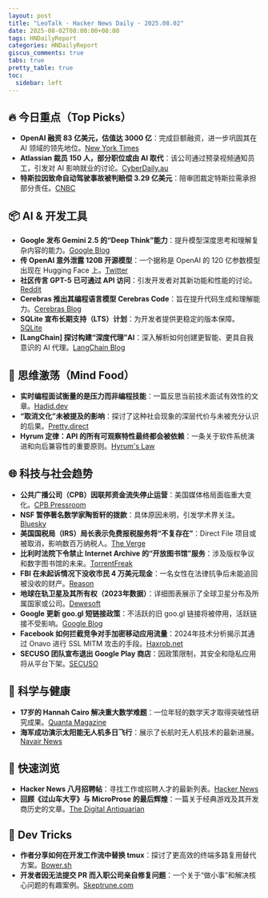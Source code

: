 ```yaml
---
layout: post
title: "LeoTalk · Hacker News Daily · 2025.08.02"
date: 2025-08-02T08:00:00+08:00
tags: HNDailyReport
categories: HNDailyReport
giscus_comments: true
tabs: true
pretty_table: true
toc:
  sidebar: left
---
```


## 🔥 今日重点（Top Picks）

- **OpenAI 融资 83 亿美元，估值达 3000 亿**：完成巨额融资，进一步巩固其在 AI 领域的领先地位。[New York Times](https://www.nytimes.com/2025/08/01/business/dealbook/openai-ai-mega-funding-deal.html)
- **Atlassian 裁员 150 人，部分职位或由 AI 取代**：该公司通过预录视频通知员工，引发对 AI 影响就业的讨论。[CyberDaily.au](https://www.cyberdaily.au/digital-transformation/12441-atlassian-terminates-150-staff-with-pre-recorded-video-will-be-largely-replaced-by-ai)
- **特斯拉因致命自动驾驶事故被判赔偿 3.29 亿美元**：陪审团裁定特斯拉需承担部分责任。[CNBC](https://www.cnbc.com/2025/08/01/tesla-must-pay-329-million-in-damages-in-fatal-autopilot-case.html)

## 📦 AI & 开发工具

- **Google 发布 Gemini 2.5 的“Deep Think”能力**：提升模型深度思考和理解复杂内容的能力。[Google Blog](https://blog.google/products/gemini/gemini-2-5-deep-think/)
- **传 OpenAI 意外泄露 120B 开源模型**：一个据称是 OpenAI 的 120 亿参数模型出现在 Hugging Face 上。[Twitter](https://twitter.com/main_horse/status/1951201925778776530)
- **社区传言 GPT-5 已可通过 API 访问**：引发开发者对其新功能和性能的讨论。[Reddit](https://old.reddit.com/r/OpenAI/comments/1mettre/gpt5_is_already_ostensibly_available_via_api/)
- **Cerebras 推出其编程语言模型 Cerebras Code**：旨在提升代码生成和理解能力。[Cerebras Blog](https://www.cerebras.ai/blog/introducing-cerebras-code)
- **SQLite 宣布长期支持（LTS）计划**：为开发者提供更稳定的版本保障。[SQLite](https://www.sqlite.org/lts.html)
- **[LangChain] 探讨构建“深度代理”AI**：深入解析如何创建更智能、更具自我意识的 AI 代理。[LangChain Blog](https://blog.langchain.com/deep-agents/)

## 🧠 思维激荡（Mind Food）

- **实时编程面试衡量的是压力而非编程技能**：一篇反思当前技术面试有效性的文章。[Hadid.dev](https://hadid.dev/posts/living-coding/)
- **“取消文化”未被提及的影响**：探讨了这种社会现象的深层代价与未被充分认识的后果。[Pretty.direct](https://pretty.direct/impact)
- **Hyrum 定律：API 的所有可观察特性最终都会被依赖**：一条关于软件系统演进和向后兼容性的重要原则。[Hyrum's Law](https://www.hyrumslaw.com/)

## 🌐 科技与社会趋势

- **公共广播公司（CPB）因联邦资金流失停止运营**：美国媒体格局面临重大变化。[CPB Pressroom](https://cpb.org/pressroom/Corporation-Public-Broadcasting-Addresses-Operations-Following-Loss-Federal-Funding)
- **NSF 暂停著名数学家陶哲轩的拨款**：具体原因未明，引发学术界关注。[Bluesky](https://bsky.app/profile/dangaristo.bsky.social/post/3lvc7ldavhk2o)
- **美国国税局（IRS）局长表示免费报税服务将“不复存在”**：Direct File 项目或被取消，影响数百万纳税人。[The Verge](https://www.theverge.com/news/717308/irs-direct-file-gone-billy-long-trump-administration)
- **比利时法院下令禁止 Internet Archive 的“开放图书馆”服务**：涉及版权争议和数字图书馆的未来。[TorrentFreak](https://torrentfreak.com/belgium-bans-internet-archives-open-library-in-sweeping-site-blocking-order/)
- **FBI 在未起诉情况下没收市民 4 万美元现金**：一名女性在法律抗争后未能追回被没收的财产。[Reason](https://reason.com/2025/07/28/the-fbi-took-her-40000-without-explaining-why-she-fought-back-and-lost/)
- **地球在轨卫星及其所有权（2023年数据）**：详细图表展示了全球卫星分布及所属国家或公司。[Dewesoft](https://dewesoft.com/blog/every-satellite-orbiting-earth-and-who-owns-them)
- **Google 更新 goo.gl 短链接政策**：不活跃的旧 goo.gl 链接将被停用，活跃链接不受影响。[Google Blog](https://blog.google/technology/developers/googl-link-shortening-update/)
- **Facebook 如何拦截竞争对手加密移动应用流量**：2024年技术分析揭示其通过 Onavo 进行 SSL MITM 攻击的手段。[Haxrob.net](https://haxrob.net/onavo-facebook-ssl-mitm-technical-analysis/)
- **SECUSO 团队宣布退出 Google Play 商店**：因政策限制，其安全和隐私应用将从平台下架。[SECUSO](https://secuso.aifb.kit.edu/english/2809.php)

## 🔬 科学与健康

- **17岁的 Hannah Cairo 解决重大数学难题**：一位年轻的数学天才取得突破性研究成果。[Quanta Magazine](https://www.quantamagazine.org/at-17-hannah-cairo-solved-a-major-math-mystery-20250801/)
- **海军成功演示太阳能无人机多日飞行**：展示了长航时无人机技术的最新进展。[Navair News](https://www.navair.navy.mil/news/Navy-demonstrates-multi-day-solar-UAS-flight/Tue-07292025-1554)

## 🎯 快速浏览

- **Hacker News 八月招聘帖**：寻找工作或招聘人才的最新列表。[Hacker News](https://news.ycombinator.com/item?id=44757794)
- **回顾《过山车大亨》与 MicroProse 的最后辉煌**：一篇关于经典游戏及其开发商历史的文章。[The Digital Antiquarian](https://www.filfre.net/2025/08/rollercoaster-tycoon-or-microproses-last-hurrah/)

## 🧰 Dev Tricks

- **作者分享如何在开发工作流中替换 tmux**：探讨了更高效的终端多路复用替代方案。[Bower.sh](https://bower.sh/you-might-not-need-tmux)
- **开发者因无法提交 PR 而入职公司亲自修复问题**：一个关于“做小事”和解决核心问题的有趣案例。[Skeptrune.com](https://www.skeptrune.com/posts/doing-the-little-things/)
